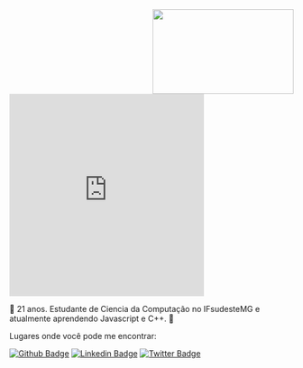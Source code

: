 <img align="right" width="250" height="150" src="http://meyerweb.com/bkkt/css.gif">

<iframe src="https://assets.pinterest.com/ext/embed.html?id=780811654122833705" height="359" width="345" frameborder="0" scrolling="no" ></iframe>

💫 21 anos.
Estudante de Ciencia da Computação no IFsudesteMG e atualmente aprendendo Javascript e C++. 💫





Lugares onde você pode me encontrar:

[![Github Badge](https://img.shields.io/badge/-Github-000?style=flat-square&logo=Github&logoColor=white&link=https://github.com/so-tha)](https://github.com/so-tha)
[![Linkedin Badge](https://img.shields.io/badge/-LinkedIn-blue?style=flat-square&logo=Linkedin&logoColor=white&link=https://www.linkedin.com/in/thais-souza-4b9ba1182/)](https://www.linkedin.com/in/thais-souza-4b9ba1182/)
[![Twitter Badge](https://img.shields.io/badge/-Twitter-1ca0f1?style=flat-square&labelColor=1ca0f1&logo=twitter&logoColor=white&link=https://twitter.com/nnyhan)](https://twitter.com/nnuyhan)

   

